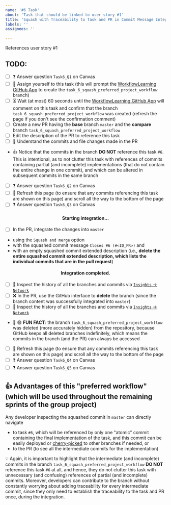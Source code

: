 ```yaml
---
name: '#6 Task'
about: 'Task that should be linked to user story #1'
title: 'Squash with Traceability to Task and PR in Commit Message Integration Strategy, without Any Commits in the Branch Referencing the Task'
labels: ''
assignees: ''

---
```


References user story #1

## TODO:
- [ ] :question: Answer question `Task6_Q1` on Canvas
- [ ] :bust_in_silhouette: Assign yourself to this task (this will prompt the [WorkflowLearning GitHub App](https://github.com/apps/workflowlearning) to create the `task_6_squash_preferred_project_workflow` branch)
- [ ] :hourglass_flowing_sand: Wait (at most) 60 seconds until the [WorkflowLearning GitHub App](https://github.com/apps/workflowlearning) will comment on this task and confirm that the branch `task_6_squash_preferred_project_workflow` was created (refresh the page if you don't see the confirmation comment)
- [ ] Create a new PR having the **base** branch `master` and the **compare** branch `task_6_squash_preferred_project_workflow`
- [ ] Edit the description of the PR to reference this task
- [ ] :brain: Understand the commits and file changes made in the PR
- :thumbsup: Notice that the commits in the branch **DO NOT** reference this task `#6`. This is intentional, as to not clutter this task with references of commits containing partial (and incomplete) implementations (that do not contain the entire change in one commit), and which can be altered in subsequent commits in the same branch
- [ ] :question: Answer question `Task6_Q2` on Canvas
- [ ] :arrows_counterclockwise: Refresh this page (to ensure that any commits referencing this task are shown on this page) and scroll all the way to the bottom of the page
- [ ] :question: Answer question `Task6_Q3` on Canvas

<h4 align='center'>Starting integration...</h4>

- [ ] In the PR, integrate the changes into `master`
- using the `Squash and merge` option
- with the squashed commit message `Closes #6 (#<ID_PR>)` and
- with an empty squashed commit extended description (i.e., **delete the entire squashed commit extended description, which lists the individual commits that are in the pull request**)

<h4 align='center'>Integration completed.</h4>

- [ ] :eyes: Inspect the history of all the branches and commits via [`Insights` -> `Network`](../network)
- [ ] :x: In the PR, use the GitHub interface to **delete** the branch (since the branch content was successfully integrated into `master`)
- [ ] :eyes: Inspect the history of all the branches and commits via [`Insights` -> `Network`](../network)
- :tada: :smile: **FUN FACT**: the branch `task_6_squash_preferred_project_workflow` was deleted (more accurately hidden) from the repository, because GitHub keeps all deleted branches indefinitely, which means the commits in the branch (and the PR) can always be accessed
- [ ] :arrows_counterclockwise: Refresh this page (to ensure that any commits referencing this task are shown on this page) and scroll all the way to the bottom of the page
- [ ] :question: Answer question `Task6_Q4` on Canvas
- [ ] :question: Answer question `Task6_Q5` on Canvas

## :thumbsup: Advantages of this "preferred workflow" (which will be used throughout the remaining sprints of the group project)
Any developer inspecting the squashed commit in `master` can directly navigate
- to task `#6`, which will be referenced by only one "atomic" commit containing the final implementation of the task, and this commit can be easily deployed or [cherry-picked](https://git-scm.com/docs/git-cherry-pick) to other branches if needed, or
- to the PR (to see all the intermediate commits for the implementation)

:bulb: Again, it is important to highlight that the intermediate (and incomplete) commits in the branch `task_6_squash_preferred_project_workflow` **DO NOT** reference this task `#6` at all, and hence, they do not clutter this task with unnecessary (and confusing) references of partial (and incomplete) commits. Moreover, developers can contribute to the branch without constantly worrying about adding traceability for every intermediate commit, since they only need to establish the traceability to the task and PR once, during the integration.
